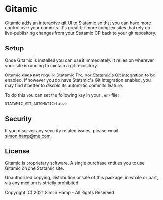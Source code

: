 # Gitamic
Gitamic adds an interactive git UI to Statamic so that you can have more control over your commits. It's great for more
complex sites that rely on live-publishing changes from your Statamic CP back to your git repository.

## Setup
Once Gitamic is installed you can use it immediately. It relies on wherever your site is running to contain a git
repository.

Gitamic **does not** require Statamic Pro, nor [Statamic's Git integration](https://statamic.dev/git-integration) to be
enabled. If however you do have Statamic's Git integration enabled, you may find it better to *disable* its automatic
commits feature.

To do this you can set the following key in your `.env` file:

```
STATAMIC_GIT_AUTOMATIC=false
```

## Security
If you discover any security related issues, please email simon.hamp@me.com.

## License
Gitamic is proprietary software. A single purchase entitles you to use Gitamic on one Statamic site.

Unauthorized copying, distribution or sale of this package, in whole or part, via any medium is strictly prohibited

Copyright (C) 2021 Simon Hamp - All Rights Reserved
